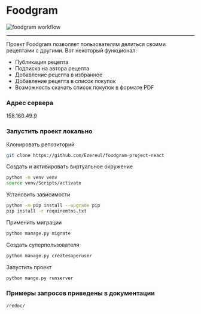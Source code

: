 # Foodgram

![foodgram workflow](https://github.com/ezereul/foodgram-project-react/actions/workflows/foodgram_workflow.yml/badge.svg)

***

Проект Foodgram позволяет пользователям делиться своими рецептами
с другими. Вот некоторый функционал:
- Публикация рецепта
- Подписка на автора рецепта
- Добавление рецепта в избранное
- Добавление рецепта в список покупок
- Возможность скачать список покупок в формате PDF

### Адрес сервера
158.160.49.9

### Запустить проект локально
Клонировать репозиторий 

```bash
git clone https://github.com/Ezereul/foodgram-project-react
```
Создать и активировать виртуальное окружение
```bash
python -m venv venv
source venv/Scripts/activate
```
Установить зависимости
```bash
python -m pip install --upgrade pip
pip install -r requiremtns.txt
```
Применить миграции
```bash
python manage.py migrate
```
Создать суперпользователя
```bash
python manage.py createsuperuser
```
Запустить проект
```bash
python mange.py runserver
```

### Примеры запросов приведены в документации 
`/redoc/`
